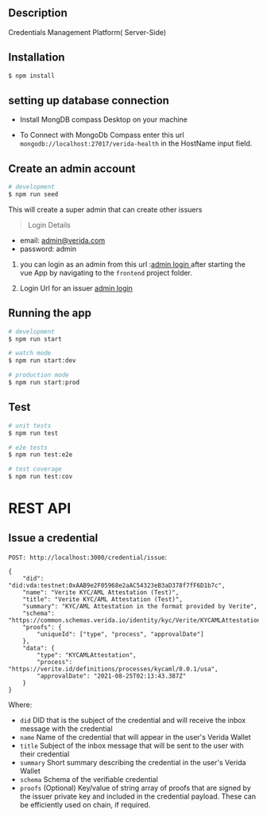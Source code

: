 ## Description

Credentials Management Platform( Server-Side)


## Installation

```bash
$ npm install
```

## setting up database connection

- Install MongDB compass Desktop on your machine

- To Connect with MongoDb Compass enter this url `mongodb://localhost:27017/verida-health` in the HostName input field.

## Create an admin account

```bash
# development
$ npm run seed
```

This will create a super admin that can create other issuers

> Login Details

- email: admin@verida.com
- password: admin

1.  you can login as an admin from this url :[admin login ](http://localhost:8080/admin/login) after starting the vue App by navigating to the `frontend` project folder.

2.  Login Url for an issuer [admin login](http://localhost:8080/login)

## Running the app

```bash
# development
$ npm run start

# watch mode
$ npm run start:dev

# production mode
$ npm run start:prod
```

## Test

```bash
# unit tests
$ npm run test

# e2e tests
$ npm run test:e2e

# test coverage
$ npm run test:cov
```

# REST API

## Issue a credential

`POST: http://localhost:3000/credential/issue`:

```
{
    "did": "did:vda:testnet:0xAAB9e2F05968e2aAC54323eB3aD378f7fF6D1b7c",
    "name": "Verite KYC/AML Attestation (Test)",
    "title": "Verite KYC/AML Attestation (Test)",
    "summary": "KYC/AML Attestation in the format provided by Verite",
    "schema": "https://common.schemas.verida.io/identity/kyc/Verite/KYCAMLAttestation/latest/schema.json",
    "proofs": {
        "uniqueId": ["type", "process", "approvalDate"]
    },
    "data": {
        "type": "KYCAMLAttestation",
        "process": "https://verite.id/definitions/processes/kycaml/0.0.1/usa",
        "approvalDate": "2021-08-25T02:13:43.387Z"
    }
}
```

Where:

- `did` DID that is the subject of the credential and will receive the inbox message with the credential
- `name` Name of the credential that will appear in the user's Verida Wallet
- `title` Subject of the inbox message that will be sent to the user with their credential
- `summary` Short summary describing the credential in the user's Verida Wallet
- `schema` Schema of the verifiable credential
- `proofs` (Optional) Key/value of string array of proofs that are signed by the issuer private key and included in the credential payload. These can be efficiently used on chain, if required.